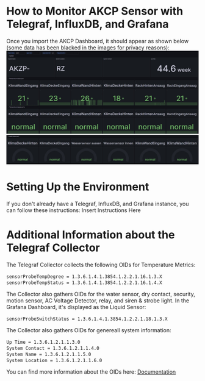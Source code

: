 # How to Monitor AKCP Sensor with Telegraf, InfluxDB, and Grafana
Once you import the AKCP Dashboard, it should appear as shown below (some data has been blacked in the images for privacy reasons):
![Dashboard](/akcp/pictures/AKCPDashboard1.jpeg)
![Dashboard](/akcp/pictures/AKCPDashboard2.jpeg)


# Setting Up the Environment
If you don't already have a Telegraf, InfluxDB, and Grafana instance, you can follow these instructions: Insert Instructions Here

# Additional Information about the Telegraf Collector
The Telegraf Collector collects the following OIDs for Temperature Metrics:
```
sensorProbeTempDegree = 1.3.6.1.4.1.3854.1.2.2.1.16.1.3.X
sensorProbeTempStatus = 1.3.6.1.4.1.3854.1.2.2.1.16.1.4.X
```

The Collector also gathers OIDs for the water sensor, dry contact, security, motion sensor, AC Voltage Detector, relay, and siren & strobe light. In the Grafana Dashboard, it's displayed as the Liquid Sensor:
```
sensorProbeSwitchStatus = 1.3.6.1.4.1.3854.1.2.2.1.18.1.3.X
```

The Collector also gathers OIDs for genereall system information:
```
Up Time = 1.3.6.1.2.1.1.3.0
System Contact = 1.3.6.1.2.1.1.4.0
System Name = 1.3.6.1.2.1.1.5.0
System Location = 1.3.6.1.2.1.1.6.0
```

You can find more information about the OIDs here: [Documentation](https://www.akcp.com/wp-content/uploads/2012/02/AKCP_OID_SNMP%20manual.pdf)
